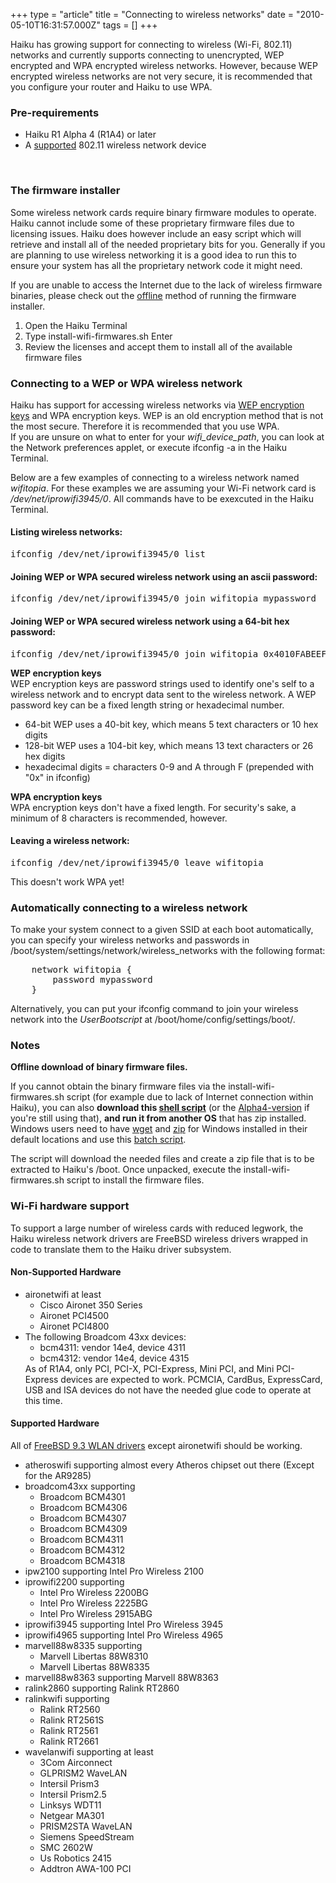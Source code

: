 +++
type = "article"
title = "Connecting to wireless networks"
date = "2010-05-10T16:31:57.000Z"
tags = []
+++

Haiku has growing support for connecting to wireless (Wi-Fi, 802.11) networks and currently supports connecting to unencrypted, WEP encrypted and WPA encrypted wireless networks. However, because WEP encrypted wireless networks are not very secure, it is recommended that you configure your router and Haiku to use WPA.<br>
 
<h3>Pre-requirements</h3>
<ul>
<li>Haiku R1 Alpha 4 (R1A4) or later</li>
<li>A <a href="#hardware-notes">supported</a> 802.11 wireless network device</li>
</ul>
<br>
 
 
<h3>The firmware installer</h3>
<p>
Some wireless network cards require binary firmware modules to operate.  Haiku cannot include some of these proprietary firmware files due to licensing issues. Haiku does however include an easy script which will retrieve and install all of the needed proprietary bits for you. Generally if you are planning to use wireless networking it is a good idea to run this to ensure your system has all the proprietary network code it might need.
<div class="alert alert-info">
If you are unable to access the Internet due to the lack of wireless firmware binaries, please check out the <a href='#firmware-offline'>offline</a> method of running the firmware installer.
</div>
<ol>
<li>Open the <span class='app'>Haiku Terminal</span></li>
<li>Type <span class='cli'>install-wifi-firmwares.sh</span> <span class="key">Enter</span></li>
<li>Review the licenses and accept them to install all of the available firmware files</li>
</ol>
</p>
 
<h3><a name="connect">Connecting to a WEP or WPA wireless network</a></h3>
Haiku has support for accessing wireless networks via <a href='#wep-notes'>WEP encryption keys</a> and WPA encryption keys. WEP is an old encryption method that is not the most secure. Therefore it is recommended that you use WPA.
 
<div class="alert alert-info">
If you are unsure on what to enter for your <em>wifi_device_path</em>, you can look at the <span class='app'>Network preferences</span> applet, or execute <span class='cli'>ifconfig -a</span> in the <span class='app'>Haiku Terminal</span>.
</div>

Below are a few examples of connecting to a wireless network named <em>wifitopia</em>. For these examples we are assuming your Wi-Fi network card is <em>/dev/net/iprowifi3945/0</em>. All commands have to be exexcuted in the Haiku Terminal.

<h4>Listing wireless networks:</h4>
<pre class="terminal">ifconfig /dev/net/iprowifi3945/0 list</pre>
     
<h4>Joining WEP or WPA secured wireless network using an ascii password:</h4>
<pre class="terminal">ifconfig /dev/net/iprowifi3945/0 join wifitopia mypassword</pre>
     
<h4>Joining WEP or WPA secured wireless network using a 64-bit hex password:</h4>
<pre class="terminal">ifconfig /dev/net/iprowifi3945/0 join wifitopia 0x4010FABEEF</pre>
     
<div class="alert alert-info">
<a name="wep-notes"><strong>WEP encryption keys</strong></a><br />
WEP encryption keys are password strings used to identify one's self to a wireless network and to encrypt data sent to the wireless network. A WEP password key can be a fixed length string or hexadecimal number.
<ul>
<li>64-bit WEP uses a 40-bit key, which means 5 text characters or 10 hex digits</li>
<li>128-bit WEP uses a 104-bit key, which means 13 text characters or 26 hex digits</li>
<li>hexadecimal digits = characters 0-9 and A through F (prepended with "0x" in <span class="cli">ifconfig</span>)</li>
</ul>
<strong>WPA encryption keys</strong><br />
WPA encryption keys don't have a fixed length. For security's sake, a minimum of 8 characters is recommended, however.
</div>

<h4>Leaving a wireless network:</h4>
<pre class="terminal">ifconfig /dev/net/iprowifi3945/0 leave wifitopia</pre>
This doesn't work WPA yet!

<h3><a name="connect">Automatically connecting to a wireless network</a></h3>
To make your system connect to a given SSID at each boot automatically, you can specify your wireless networks and passwords in <span class='path'>/boot/system/settings/network/wireless_networks</span> with the following format:
<pre>
    network wifitopia {
        password mypassword
    }
</pre>

Alternatively, you can put your ifconfig command to join your wireless network into the <em>UserBootscript</em> at <span class='path'>/boot/home/config/settings/boot/</span>.

<h3>Notes</h3>
 
<a name="firmware-offline"><strong>Offline download of binary firmware files.</strong></a>
<p>If you cannot obtain the binary firmware files via the install-wifi-firmwares.sh script (for example due to lack of Internet connection within Haiku), you can also <strong>download this <a href="/files/download-data-for-wlan-firmwares.txt">shell script</a></strong> (or the <a href="/files/alpha4_download-data-for-wlan-firmwares.txt">Alpha4-version</a> if you're still using that), <strong>and run it from another OS</strong> that has <span class="cli>wget</span> and <span class="cli">zip</span> installed.<br />
Windows users need to have <a href="http://gnuwin32.sourceforge.net/packages/wget.htm">wget</a> and <a href="http://gnuwin32.sourceforge.net/packages/zip.htm">zip</a> for Windows installed in their default locations and use this <a href="/files/download-data-for-wlan-firmwares.bat">batch script</a>.</p>
<p>The script will download the needed files and create a zip file that is to be extracted to Haiku's /boot. Once unpacked, execute the install-wifi-firmwares.sh script to install the firmware files.</p>
 
<h3><a name="hardware-notes"><strong>Wi-Fi hardware support</strong></a></h3>
To support a large number of wireless cards with reduced legwork, the Haiku wireless network drivers are FreeBSD wireless drivers wrapped in code to translate them to the Haiku driver subsystem.
 
<h4>Non-Supported Hardware</h4>
<ul>
<li>aironetwifi at least
        <ul>
        <li>Cisco Aironet 350 Series</li>
        <li>Aironet PCI4500</li>
        <li>Aironet PCI4800</li>
        </ul>
</li>
<li>The following Broadcom 43xx devices:
    <ul>
    <li>bcm4311: vendor 14e4, device 4311</li>
    <li>bcm4312: vendor 14e4, device 4315</li>
    </ul>
</li>
<div class="alert alert-warning">
As of R1A4, only PCI, PCI-X, PCI-Express, Mini PCI, and Mini PCI-Express devices are expected to work. PCMCIA, CardBus, ExpressCard, USB and ISA devices do not have the needed glue code to operate at this time.
</div>
</ul>
 
<h4>Supported Hardware</h4>
All of <a href="http://www.freebsd.org/releases/9.3R/hardware.html#wlan">FreeBSD 9.3 WLAN drivers</a> except aironetwifi should be working.
<ul>
<li>atheroswifi supporting almost every Atheros chipset out there (Except for the AR9285)</li>
<li>broadcom43xx supporting
        <ul>
        <li>Broadcom BCM4301</li>
        <li>Broadcom BCM4306</li>
        <li>Broadcom BCM4307</li>
        <li>Broadcom BCM4309</li>
        <li>Broadcom BCM4311</li>
        <li>Broadcom BCM4312</li>
        <li>Broadcom BCM4318</li>
        </ul>
</li>
<li>ipw2100 supporting Intel Pro Wireless 2100</li>
<li>iprowifi2200 supporting
        <ul>
        <li>Intel Pro Wireless 2200BG</li>
        <li>Intel Pro Wireless 2225BG</li>
        <li>Intel Pro Wireless 2915ABG</li>
        </ul>
</li>
<li>iprowifi3945 supporting Intel Pro Wireless 3945</li>
<li>iprowifi4965 supporting Intel Pro Wireless 4965</li>
<li>marvell88w8335 supporting
        <ul>
        <li>Marvell Libertas 88W8310</li>
        <li>Marvell Libertas 88W8335</li>
        </ul>
</li>
<li>marvell88w8363 supporting Marvell 88W8363</li>
<li>ralink2860 supporting Ralink RT2860</li>
<li>ralinkwifi supporting
        <ul>
        <li>Ralink RT2560</li>
        <li>Ralink RT2561S</li>
        <li>Ralink RT2561</li>
        <li>Ralink RT2661</li>
        </ul>
</li>
<li>wavelanwifi supporting at least
        <ul>
        <li>3Com Airconnect</li>
        <li>GLPRISM2 WaveLAN</li>
        <li>Intersil Prism3</li>
        <li>Intersil Prism2.5</li>
        <li>Linksys WDT11</li>
        <li>Netgear MA301</li>
        <li>PRISM2STA WaveLAN</li>
        <li>Siemens SpeedStream</li>
        <li>SMC 2602W</li>
        <li>Us Robotics 2415</li>
        <li>Addtron AWA-100 PCI</li>
        </ul>
</li>
</ul>
